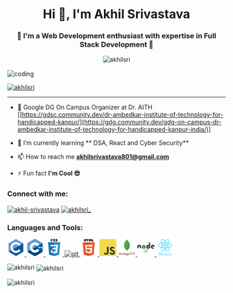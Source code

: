 <h1 align="center">Hi 👋, I'm Akhil Srivastava</h1>
<h3 align="center">👀 I'm a <b>Web Development</b> enthusiast with expertise in Full Stack Development 🍁</h3>

<p align="center"> <img src="https://komarev.com/ghpvc/?username=akhilsri&label=Profile%20views&color=0e75b6&style=flat" alt="akhilsri" /> </p>

<img align="center" alt="coding" width="400" src="https://user-images.githubusercontent.com/55389276/140866485-8fb1c876-9a8f-4d6a-98dc-08c4981eaf70.gif">


<p align="left" style.top-margin = "5px"> <a href="https://github.com/ryo-ma/github-profile-trophy"><img src="https://github-profile-trophy.vercel.app/?username=akhilsri" alt="akhilsri" /></a> </p><hr>

- 🔭 Google DG On Campus Organizer at Dr. AITH [[https://gdsc.community.dev/dr-ambedkar-institute-of-technology-for-handicapped-kanpur/](https://gdg.community.dev/gdg-on-campus-dr-ambedkar-institute-of-technology-for-handicapped-kanpur-india/)]

- 🌱 I’m currently learning ** DSA, React and Cyber Security**

- 📫 How to reach me **akhilsrivastava801@gmail.com**

- ⚡ Fun fact **I'm Cool 😎**

<h3 align="left">Connect with me:</h3>
<p align="left">
<a href="https://linkedin.com/in/akhil-srivastava-83155725a/" target="blank"><img align="center" src="https://raw.githubusercontent.com/rahuldkjain/github-profile-readme-generator/master/src/images/icons/Social/linked-in-alt.svg" alt="akhil-srivastava" height="30" width="40" /></a>
<a href="https://instagram.com/akhilsri_" target="blank"><img align="center" src="https://raw.githubusercontent.com/rahuldkjain/github-profile-readme-generator/master/src/images/icons/Social/instagram.svg" alt="akhilsri_" height="30" width="40" /></a>
</p>

<h3 align="left">Languages and Tools:</h3>
<p align="left"> <a href="https://www.cprogramming.com/" target="_blank" rel="noreferrer"> <img src="https://raw.githubusercontent.com/devicons/devicon/master/icons/c/c-original.svg" alt="c" width="40" height="40"/> </a> <a href="https://www.w3schools.com/cpp/" target="_blank" rel="noreferrer"> <img src="https://raw.githubusercontent.com/devicons/devicon/master/icons/cplusplus/cplusplus-original.svg" alt="cplusplus" width="40" height="40"/> </a> <a href="https://www.w3schools.com/css/" target="_blank" rel="noreferrer"> <img src="https://raw.githubusercontent.com/devicons/devicon/master/icons/css3/css3-original-wordmark.svg" alt="css3" width="40" height="40"/> </a> <a href="https://git-scm.com/" target="_blank" rel="noreferrer"> <img src="https://www.vectorlogo.zone/logos/git-scm/git-scm-icon.svg" alt="git" width="40" height="40"/> </a> <a href="https://www.w3.org/html/" target="_blank" rel="noreferrer"> <img src="https://raw.githubusercontent.com/devicons/devicon/master/icons/html5/html5-original-wordmark.svg" alt="html5" width="40" height="40"/> </a> <a href="https://developer.mozilla.org/en-US/docs/Web/JavaScript" target="_blank" rel="noreferrer"> <img src="https://raw.githubusercontent.com/devicons/devicon/master/icons/javascript/javascript-original.svg" alt="javascript" width="40" height="40"/> </a> <a href="https://www.mongodb.com/" target="_blank" rel="noreferrer"> <img src="https://raw.githubusercontent.com/devicons/devicon/master/icons/mongodb/mongodb-original-wordmark.svg" alt="mongodb" width="40" height="40"/> </a> <a href="https://nodejs.org" target="_blank" rel="noreferrer"> <img src="https://raw.githubusercontent.com/devicons/devicon/master/icons/nodejs/nodejs-original-wordmark.svg" alt="nodejs" width="40" height="40"/> </a> <a href="https://reactjs.org/" target="_blank" rel="noreferrer"> <img src="https://raw.githubusercontent.com/devicons/devicon/master/icons/react/react-original-wordmark.svg" alt="react" width="40" height="40"/> </a> </p>

<p><img align="left" src="https://github-readme-stats.vercel.app/api/top-langs?username=akhilsri&show_icons=true&locale=en&layout=compact" alt="akhilsri" /></p>

<p>&nbsp;<img align="center" src="https://github-readme-stats.vercel.app/api?username=akhilsri&show_icons=true&locale=en" alt="akhilsri" /></p>

<p><img align="center" src="https://github-readme-streak-stats.herokuapp.com/?user=akhilsri&" alt="akhilsri" /></p>
